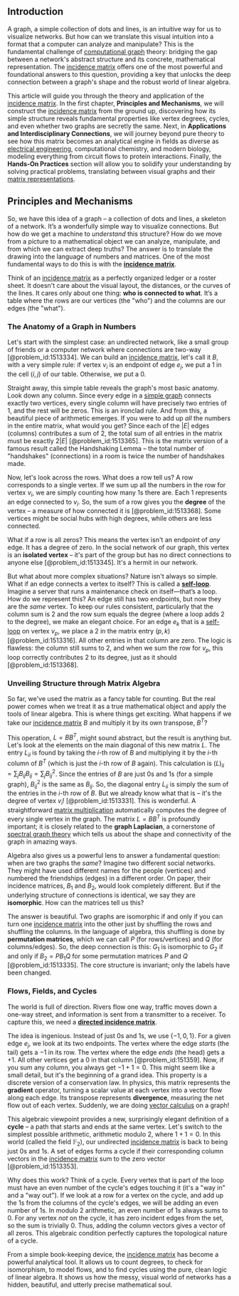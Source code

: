 ## Introduction
A graph, a simple collection of dots and lines, is an intuitive way for us to visualize networks. But how can we translate this visual intuition into a format that a computer can analyze and manipulate? This is the fundamental challenge of [computational graph](@article_id:166054) theory: bridging the gap between a network's abstract structure and its concrete, mathematical representation. The [incidence matrix](@article_id:263189) offers one of the most powerful and foundational answers to this question, providing a key that unlocks the deep connection between a graph's shape and the robust world of linear algebra.

This article will guide you through the theory and application of the [incidence matrix](@article_id:263189). In the first chapter, **Principles and Mechanisms**, we will construct the [incidence matrix](@article_id:263189) from the ground up, discovering how its simple structure reveals fundamental properties like vertex degrees, cycles, and even whether two graphs are secretly the same. Next, in **Applications and Interdisciplinary Connections**, we will journey beyond pure theory to see how this matrix becomes an analytical engine in fields as diverse as [electrical engineering](@article_id:262068), computational chemistry, and modern biology, modeling everything from circuit flows to protein interactions. Finally, the **Hands-On Practices** section will allow you to solidify your understanding by solving practical problems, translating between visual graphs and their [matrix representations](@article_id:145531).

## Principles and Mechanisms

So, we have this idea of a graph – a collection of dots and lines, a skeleton of a network. It’s a wonderfully simple way to visualize connections. But how do we get a machine to *understand* this structure? How do we move from a picture to a mathematical object we can analyze, manipulate, and from which we can extract deep truths? The answer is to translate the drawing into the language of numbers and matrices. One of the most fundamental ways to do this is with the **[incidence matrix](@article_id:263189)**.

Think of an [incidence matrix](@article_id:263189) as a perfectly organized ledger or a roster sheet. It doesn't care about the visual layout, the distances, or the curves of the lines. It cares only about one thing: **who is connected to what**. It’s a table where the rows are our vertices (the "who") and the columns are our edges (the "what").

### The Anatomy of a Graph in Numbers

Let's start with the simplest case: an undirected network, like a small group of friends or a computer network where connections are two-way [@problem_id:1513334]. We can build an [incidence matrix](@article_id:263189), let's call it $B$, with a very simple rule: if vertex $v_i$ is an endpoint of edge $e_j$, we put a $1$ in the cell $(i,j)$ of our table. Otherwise, we put a $0$.

Straight away, this simple table reveals the graph's most basic anatomy. Look down any column. Since every edge in a [simple graph](@article_id:274782) connects exactly two vertices, every single column will have precisely two entries of $1$, and the rest will be zeros. This is an ironclad rule. And from this, a beautiful piece of arithmetic emerges. If you were to add up *all* the numbers in the entire matrix, what would you get? Since each of the $|E|$ edges (columns) contributes a sum of 2, the total sum of all entries in the matrix must be exactly $2|E|$ [@problem_id:1513365]. This is the matrix version of a famous result called the Handshaking Lemma – the total number of "handshakes" (connections) in a room is twice the number of handshakes made.

Now, let's look across the rows. What does a row tell us? A row corresponds to a single vertex. If we sum up all the numbers in the row for vertex $v_i$, we are simply counting how many $1$s there are. Each $1$ represents an edge connected to $v_i$. So, the sum of a row gives you the **degree** of the vertex – a measure of how connected it is [@problem_id:1513368]. Some vertices might be social hubs with high degrees, while others are less connected.

What if a row is all zeros? This means the vertex isn't an endpoint of *any* edge. It has a degree of zero. In the social network of our graph, this vertex is an **isolated vertex** – it's part of the group but has no direct connections to anyone else [@problem_id:1513345]. It's a hermit in our network.

But what about more complex situations? Nature isn't always so simple. What if an edge connects a vertex to itself? This is called a **[self-loop](@article_id:274176)**. Imagine a server that runs a maintenance check on itself—that’s a loop. How do we represent this? An edge still has two endpoints, but now they are the *same* vertex. To keep our rules consistent, particularly that the column sum is 2 and the row sum equals the degree (where a loop adds 2 to the degree), we make an elegant choice. For an edge $e_k$ that is a [self-loop](@article_id:274176) on vertex $v_p$, we place a $2$ in the matrix entry $(p, k)$ [@problem_id:1513316]. All other entries in that column are zero. The logic is flawless: the column still sums to 2, and when we sum the row for $v_p$, this loop correctly contributes 2 to its degree, just as it should [@problem_id:1513368].

### Unveiling Structure through Matrix Algebra

So far, we've used the matrix as a fancy table for counting. But the real power comes when we treat it as a true mathematical object and apply the tools of linear algebra. This is where things get exciting. What happens if we take our [incidence matrix](@article_id:263189) $B$ and multiply it by its own transpose, $B^T$?

This operation, $L = B B^T$, might sound abstract, but the result is anything but. Let's look at the elements on the main diagonal of this new matrix $L$. The entry $L_{ii}$ is found by taking the $i$-th row of $B$ and multiplying it by the $i$-th column of $B^T$ (which is just the $i$-th row of $B$ again). This calculation is $(L)_{ii} = \sum_{j} B_{ij} B_{ij} = \sum_{j} B_{ij}^2$. Since the entries of $B$ are just 0s and 1s (for a simple graph), $B_{ij}^2$ is the same as $B_{ij}$. So, the diagonal entry $L_{ii}$ is simply the sum of the entries in the $i$-th row of $B$. But we already know what that is – it's the degree of vertex $v_i$! [@problem_id:1513331]. This is wonderful. A straightforward [matrix multiplication](@article_id:155541) automatically computes the degree of every single vertex in the graph. The matrix $L = BB^T$ is profoundly important; it is closely related to the **graph Laplacian**, a cornerstone of [spectral graph theory](@article_id:149904) which tells us about the shape and connectivity of the graph in amazing ways.

Algebra also gives us a powerful lens to answer a fundamental question: when are two graphs the *same*? Imagine two different social networks. They might have used different names for the people (vertices) and numbered the friendships (edges) in a different order. On paper, their incidence matrices, $B_1$ and $B_2$, would look completely different. But if the underlying structure of connections is identical, we say they are **isomorphic**. How can the matrices tell us this?

The answer is beautiful. Two graphs are isomorphic if and only if you can turn one [incidence matrix](@article_id:263189) into the other just by shuffling the rows and shuffling the columns. In the language of algebra, this shuffling is done by **permutation matrices**, which we can call $P$ (for rows/vertices) and $Q$ (for columns/edges). So, the deep connection is this: $G_1$ is isomorphic to $G_2$ if and only if $B_2 = P B_1 Q$ for some permutation matrices $P$ and $Q$ [@problem_id:1513335]. The core structure is invariant; only the labels have been changed.

### Flows, Fields, and Cycles

The world is full of direction. Rivers flow one way, traffic moves down a one-way street, and information is sent from a transmitter to a receiver. To capture this, we need a **[directed incidence matrix](@article_id:267045)**.

The idea is ingenious. Instead of just 0s and 1s, we use $\{-1, 0, 1\}$. For a given edge $e_j$, we look at its two endpoints. The vertex where the edge *starts* (the tail) gets a $-1$ in its row. The vertex where the edge *ends* (the head) gets a $+1$. All other vertices get a $0$ in that column [@problem_id:151359]. Now, if you sum any column, you always get $-1 + 1 = 0$. This might seem like a small detail, but it's the beginning of a grand idea. This property is a discrete version of a conservation law. In physics, this matrix represents the **gradient** operator, turning a scalar value at each vertex into a vector flow along each edge. Its transpose represents **divergence**, measuring the net flow out of each vertex. Suddenly, we are doing [vector calculus](@article_id:146394) on a graph!

This algebraic viewpoint provides a new, surprisingly elegant definition of a **cycle** – a path that starts and ends at the same vertex. Let's switch to the simplest possible arithmetic, arithmetic modulo 2, where $1+1=0$. In this world (called the field $\mathbb{F}_2$), our undirected [incidence matrix](@article_id:263189) is back to being just 0s and 1s. A set of edges forms a cycle if their corresponding column vectors in the [incidence matrix](@article_id:263189) sum to the zero vector [@problem_id:1513353].

Why does this work? Think of a cycle. Every vertex that is part of the loop must have an even number of the cycle's edges touching it (it's a "way in" and a "way out"). If we look at a row for a vertex on the cycle, and add up the 1s from the columns of the cycle's edges, we will be adding an even number of 1s. In modulo 2 arithmetic, an even number of 1s always sums to 0. For any vertex *not* on the cycle, it has zero incident edges from the set, so the sum is trivially 0. Thus, adding the column vectors gives a vector of all zeros. This algebraic condition perfectly captures the topological nature of a cycle.

From a simple book-keeping device, the [incidence matrix](@article_id:263189) has become a powerful analytical tool. It allows us to count degrees, to check for isomorphism, to model flows, and to find cycles using the pure, clean logic of linear algebra. It shows us how the messy, visual world of networks has a hidden, beautiful, and utterly precise mathematical soul.